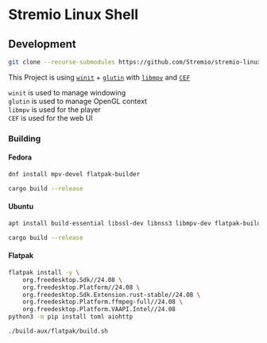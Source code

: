 # Stremio Linux Shell

## Development

```bash
git clone --recurse-submodules https://github.com/Stremio/stremio-linux-shell
```

This Project is using [`winit`](https://github.com/rust-windowing/winit) + [`glutin`](https://github.com/rust-windowing/glutin) with [`libmpv`](https://github.com/mpv-player/mpv/blob/master/DOCS/man/libmpv.rst) and [`CEF`](https://github.com/chromiumembedded/cef)

`winit` is used to manage windowing  
`glutin` is used to manage OpenGL context  
`libmpv` is used for the player  
`CEF` is used for the web UI  

### Building

#### Fedora
```bash
dnf install mpv-devel flatpak-builder
```

```bash
cargo build --release
```

#### Ubuntu
```bash
apt install build-essential libssl-dev libnss3 libmpv-dev flatpak-builder
```

```bash
cargo build --release
```

#### Flatpak
```bash
flatpak install -y \
    org.freedesktop.Sdk//24.08 \
    org.freedesktop.Platform//24.08 \
    org.freedesktop.Sdk.Extension.rust-stable//24.08 \
    org.freedesktop.Platform.ffmpeg-full//24.08 \
    org.freedesktop.Platform.VAAPI.Intel//24.08
python3 -m pip install toml aiohttp
```

```bash
./build-aux/flatpak/build.sh
```
